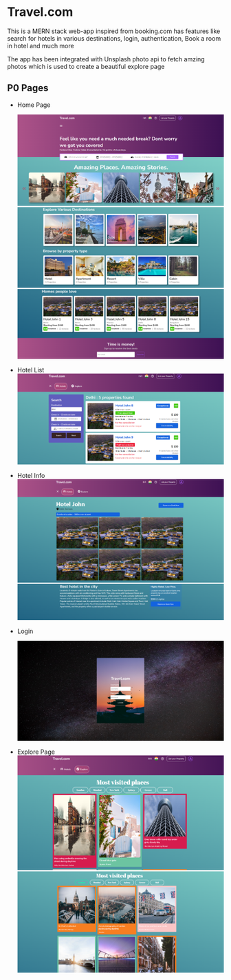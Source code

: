 # Travel.com

This is a MERN stack web-app inspired from booking.com has features like search for hotels in various destinations, login, authentication, Book a room in hotel and much more

The app has been integrated with Unsplash photo api to fetch amzing photos which is used to create a beautiful explore page 

## P0 Pages
- Home Page

     ![alt text](https://github.com/dadisahis/Travel.com/blob/aad7fc85c295be10cd52cce2b215808fff285afb/images/Home1.png?raw=true)
     ![alt text](https://github.com/dadisahis/Travel.com/blob/aad7fc85c295be10cd52cce2b215808fff285afb/images/Home2.png?raw=true)
     ![alt text](https://github.com/dadisahis/Travel.com/blob/aad7fc85c295be10cd52cce2b215808fff285afb/images/Home3.png?raw=true)

     
     
- Hotel List 
     ![alt text](https://github.com/dadisahis/Travel.com/blob/6c4e9cd492845409f0189d86d47be1c6725f48a7/images/Hotel%20List.png)
- Hotel Info
     ![alt text](https://github.com/dadisahis/Travel.com/blob/208e2e49e55b74678f22d92b695ba2c4c7462fb5/images/Hotel%20Info.png?raw=true)
     ![alt text](https://github.com/dadisahis/Travel.com/blob/208e2e49e55b74678f22d92b695ba2c4c7462fb5/images/Hotel%20Info-2.png?raw=true)
- Login
     
     ![alt text](https://github.com/dadisahis/Travel.com/blob/041a365c045a84f36023cd4f14a32d92ee329a94/images/login.png?raw=true)

- Explore Page
     ![alt text](https://github.com/dadisahis/Travel.com/blob/ea2ceba0c6f8f103737ed4ff1ad1553a907a3e86/images/Explore%201.png?raw=true)
     ![alt text](https://github.com/dadisahis/Travel.com/blob/ea2ceba0c6f8f103737ed4ff1ad1553a907a3e86/images/Explore%202.png?raw=true)
